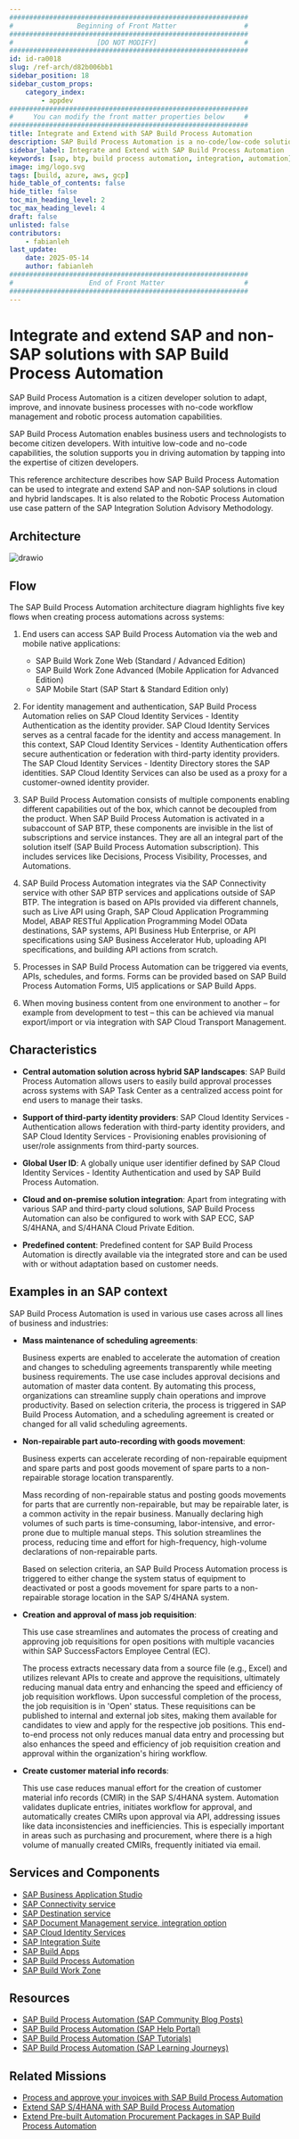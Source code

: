 ```yaml
---
############################################################
#                Beginning of Front Matter                 #
############################################################
#                     [DO NOT MODIFY]                      #
############################################################
id: id-ra0018
slug: /ref-arch/d82b006bb1
sidebar_position: 18
sidebar_custom_props:
    category_index:
        - appdev
############################################################
#     You can modify the front matter properties below     #
############################################################
title: Integrate and Extend with SAP Build Process Automation
description: SAP Build Process Automation is a no-code/low-code solution for automating business processes. Integrate SAP and non-SAP systems across cloud and hybrid landscapes with features like workflow management, robotic process automation, and predefined content. Streamline tasks such as scheduling agreements, job requisitions, and data management, enhancing productivity and reducing manual effort.
sidebar_label: Integrate and Extend with SAP Build Process Automation
keywords: [sap, btp, build process automation, integration, automation]
image: img/logo.svg
tags: [build, azure, aws, gcp]
hide_table_of_contents: false
hide_title: false
toc_min_heading_level: 2
toc_max_heading_level: 4
draft: false
unlisted: false
contributors:
    - fabianleh
last_update:
    date: 2025-05-14
    author: fabianleh
############################################################
#                   End of Front Matter                    #
############################################################
---
```


# Integrate and extend SAP and non-SAP solutions with SAP Build Process Automation

SAP Build Process Automation is a citizen developer solution to adapt, improve, and innovate business processes with no-code workflow management and robotic process automation capabilities.

SAP Build Process Automation enables business users and technologists to become citizen developers. With intuitive low-code and no-code capabilities, the solution supports you in driving automation by tapping into the expertise of citizen developers.

This reference architecture describes how SAP Build Process Automation can be used to integrate and extend SAP and non-SAP solutions in cloud and hybrid landscapes. It is also related to the Robotic Process Automation use case pattern of the SAP Integration Solution Advisory Methodology. 

## Architecture

![drawio](drawio/integrate-and-extend-with-sap-build-process-automation.drawio)

## Flow

The SAP Build Process Automation architecture diagram highlights five key flows when creating process automations across systems:

1. End users can access SAP Build Process Automation via the web and mobile native applications:  
  
    - SAP Build Work Zone Web (Standard / Advanced Edition)  
    - SAP Build Work Zone Advanced (Mobile Application for Advanced Edition)  
    - SAP Mobile Start (SAP Start & Standard Edition only)

2. For identity management and authentication, SAP Build Process Automation relies on SAP Cloud Identity Services - Identity Authentication as the identity provider. SAP Cloud Identity Services serves as a central facade for the identity and access management. In this context, SAP Cloud Identity Services - Identity Authentication offers secure authentication or federation with third-party identity providers. The SAP Cloud Identity Services - Identity Directory stores the SAP identities. SAP Cloud Identity Services can also be used as a proxy for a customer-owned identity provider.

3. SAP Build Process Automation consists of multiple components enabling different capabilities out of the box, which cannot be decoupled from the product. When SAP Build Process Automation is activated in a subaccount of SAP BTP, these components are invisible in the list of subscriptions and service instances. They are all an integral part of the solution itself (SAP Build Process Automation subscription). This includes services like Decisions, Process Visibility, Processes, and Automations.

4. SAP Build Process Automation integrates via the SAP Connectivity service with other SAP BTP services and applications outside of SAP BTP. The integration is based on APIs provided via different channels, such as Live API using Graph, SAP Cloud Application Programming Model, ABAP RESTful Application Programming Model OData destinations, SAP systems, API Business Hub Enterprise, or API specifications using SAP Business Accelerator Hub, uploading API specifications, and building API actions from scratch.

5. Processes in SAP Build Process Automation can be triggered via events, APIs, schedules, and forms. Forms can be provided based on SAP Build Process Automation Forms, UI5 applications or SAP Build Apps.

6. When moving business content from one environment to another – for example from development to test – this can be achieved via manual export/import or via integration with SAP Cloud Transport Management.

## Characteristics

- **Central automation solution across hybrid SAP landscapes**: SAP Build Process Automation allows users to easily build approval processes across systems with SAP Task Center as a centralized access point for end users to manage their tasks.  

- **Support of third-party identity providers**: SAP Cloud Identity Services - Authentication allows federation with third-party identity providers, and SAP Cloud Identity Services - Provisioning enables provisioning of user/role assignments from third-party sources. 

- **Global User ID**: A globally unique user identifier defined by SAP Cloud Identity Services - Identity Authentication and used by SAP Build Process Automation.  

- **Cloud and on-premise solution integration**: Apart from integrating with various SAP and third-party cloud solutions, SAP Build Process Automation can also be configured to work with SAP ECC, SAP S/4HANA, and S/4HANA Cloud Private Edition. 

- **Predefined content**: Predefined content for SAP Build Process Automation is directly available via the integrated store and can be used with or without adaptation based on customer needs.  

## Examples in an SAP context

SAP Build Process Automation is used in various use cases across all lines of business and industries:

- **Mass maintenance of scheduling agreements**:

    Business experts are enabled to accelerate the automation of creation and changes to scheduling agreements transparently while meeting business requirements. The use case includes approval decisions and automation of master data content. By automating this process, organizations can streamline supply chain operations and improve productivity. Based on selection criteria, the process is triggered in SAP Build Process Automation, and a scheduling agreement is created or changed for all valid scheduling agreements.  

- **Non-repairable part auto-recording with goods movement**:

    Business experts can accelerate recording of non-repairable equipment and spare parts and post goods movement of spare parts to a non-repairable storage location transparently.

    Mass recording of non-repairable status and posting goods movements for parts that are currently non-repairable, but may be repairable later, is a common activity in the repair business. Manually declaring high volumes of such parts is time-consuming, labor-intensive, and error-prone due to multiple manual steps. This solution streamlines the process, reducing time and effort for high-frequency, high-volume declarations of non-repairable parts.

    Based on selection criteria, an SAP Build Process Automation process is triggered to either change the system status of equipment to deactivated or post a goods movement for spare parts to a non-repairable storage location in the SAP S/4HANA system.

- **Creation and approval of mass job requisition**:

    This use case streamlines and automates the process of creating and approving job requisitions for open positions with multiple vacancies within SAP SuccessFactors Employee Central (EC).

    The process extracts necessary data from a source file (e.g., Excel) and utilizes relevant APIs to create and approve the requisitions, ultimately reducing manual data entry and enhancing the speed and efficiency of job requisition workflows. Upon successful completion of the process, the job requisition is in 'Open' status. These requisitions can be published to internal and external job sites, making them available for candidates to view and apply for the respective job positions. This end-to-end process not only reduces manual data entry and processing but also enhances the speed and efficiency of job requisition creation and approval within the organization's hiring workflow.   

- **Create customer material info records**:

    This use case reduces manual effort for the creation of customer material info records (CMIR) in the SAP S/4HANA system. Automation validates duplicate entries, initiates workflow for approval, and automatically creates CMIRs upon approval via API, addressing issues like data inconsistencies and inefficiencies. This is especially important in areas such as purchasing and procurement, where there is a high volume of manually created CMIRs, frequently initiated via email.


## Services and Components

- [SAP Business Application Studio](https://discovery-center.cloud.sap/serviceCatalog/business-application-studio?region=all)
- [SAP Connectivity service](https://discovery-center.cloud.sap/serviceCatalog/connectivity-service?region=all)
- [SAP Destination service](https://discovery-center.cloud.sap/serviceCatalog/destination?region=all)
- [SAP Document Management service, integration option](https://discovery-center.cloud.sap/serviceCatalog/document-management-service-integration-option?region=all)
- [SAP Cloud Identity Services](https://discovery-center.cloud.sap/serviceCatalog/identity-authentication?region=all)
- [SAP Integration Suite](https://discovery-center.cloud.sap/serviceCatalog/integration-suite?region=all)
- [SAP Build Apps](https://discovery-center.cloud.sap/serviceCatalog/sap-build-apps?region=all)
- [SAP Build Process Automation](https://discovery-center.cloud.sap/serviceCatalog/sap-build-process-automation?region=all) 
- [SAP Build Work Zone](https://discovery-center.cloud.sap/serviceCatalog/sap-build-work-zone-advanced-edition?region=all)

## Resources

- [SAP Build Process Automation (SAP Community Blog Posts)](https://community.sap.com/t5/c-khhcw49343/SAP+Build+Process+Automation/pd-p/73554900100800003832)
- [SAP Build Process Automation (SAP Help Portal)](https://help.sap.com/viewer/product/PROCESS_AUTOMATION/Cloud)
- [SAP Build Process Automation (SAP Tutorials)](https://developers.sap.com/tutorial-navigator.html?tag=software-product%3Atechnology-platform%2Fsap-build%2Fsap-build-process-automation)
- [SAP Build Process Automation (SAP Learning Journeys)](https://learning.sap.com/learning-journeys?page=1&query=sap+build+process+automation)

## Related Missions

- [Process and approve your invoices with SAP Build Process Automation](https://discovery-center.cloud.sap/index.html#/missiondetail/3260/3344/)
- [Extend SAP S/4HANA with SAP Build Process Automation](https://discovery-center.cloud.sap/index.html#/missiondetail/4163/4406/)
- [Extend Pre-built Automation Procurement Packages in SAP Build Process Automation](https://discovery-center.cloud.sap/index.html#/missiondetail/4018/4222/)
